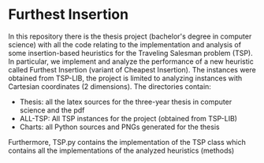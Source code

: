 # Furthest Insertion
In this repository there is the thesis project (bachelor's degree in computer science) with all the code relating to the implementation and analysis of some insertion-based heuristics for the Traveling Salesman problem (TSP). In particular, we implement and analyze the performance of a new heuristic called Furthest Insertion (variant of Cheapest Insertion). The instances were obtained from TSP-LIB, the project is limited to analyzing instances with Cartesian coordinates (2 dimensions). The directories contain:

- Thesis: all the latex sources for the three-year thesis in computer science and the pdf
- ALL-TSP: All TSP instances for the project (obtained from TSP-LIB)
- Charts: all Python sources and PNGs generated for the thesis

Furthermore, TSP.py contains the implementation of the TSP class which contains all the implementations of the analyzed heuristics (methods)
